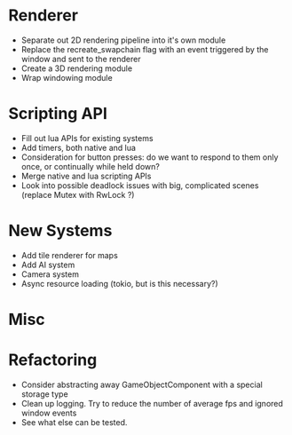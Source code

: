 # Renderer
* Separate out 2D rendering pipeline into it's own module
* Replace the recreate_swapchain flag with an event triggered by the window and sent to the renderer
* Create a 3D rendering module
* Wrap windowing module

# Scripting API
* Fill out lua APIs for existing systems
* Add timers, both native and lua
* Consideration for button presses: do we want to respond to them only once, or continually while held down?
* Merge native and lua scripting APIs
* Look into possible deadlock issues with big, complicated scenes (replace Mutex<T> with RwLock<T> ?)

# New Systems
* Add tile renderer for maps
* Add AI system
* Camera system
* Async resource loading (tokio, but is this necessary?)

# Misc

# Refactoring
* Consider abstracting away GameObjectComponent with a special storage type
* Clean up logging. Try to reduce the number of average fps and ignored window events
* See what else can be tested.
